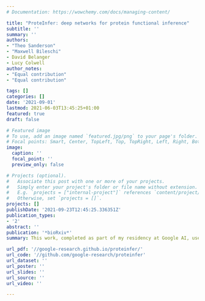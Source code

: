 ```yaml
---
# Documentation: https://wowchemy.com/docs/managing-content/

title: "ProteInfer: deep networks for protein functional inference"
subtitle: ''
summary: ''
authors:
- "Theo Sanderson"
- "Maxwell Bileschi"
- David Belanger
- Lucy Colwell
author_notes:
- "Equal contribution"
- "Equal contribution"

tags: []
categories: []
date: '2021-09-01'
lastmod: 2021-06-03T13:45:25+01:00
featured: true 
draft: false

# Featured image
# To use, add an image named `featured.jpg/png` to your page's folder.
# Focal points: Smart, Center, TopLeft, Top, TopRight, Left, Right, BottomLeft, Bottom, BottomRight.
image:
  caption: ''
  focal_point: ''
  preview_only: false

# Projects (optional).
#   Associate this post with one or more of your projects.
#   Simply enter your project's folder or file name without extension.
#   E.g. `projects = ["internal-project"]` references `content/project/deep-learning/index.md`.
#   Otherwise, set `projects = []`.
projects: []
publishDate: '2021-09-23T12:45:25.336351Z'
publication_types:
- '2'
abstract: ''
publication: '*bioRxiv*'
summary: This work, completed as part of my residency at Google AI, uses deep residual networks to predict protein function from amino acid sequences. We show that these networks are able to perform this task effectively, in a way that complements BLAST-based approaches, and that they learn to place protein sequences into a generalised embedding space that facilitates downstream applications. Using TensorFlow JS, we built a tool that performs protein functional inference in the browser, client-side. The paper is presented as an interactive preprint that allows the reader to explore the work that we did.

url_pdf: '//google-research.github.io/proteinfer/'
url_code: '//github.com/google-research/proteinfer'
url_dataset: ''
url_poster: ''
url_slides: ''
url_source: ''
url_video: ''

---
```

